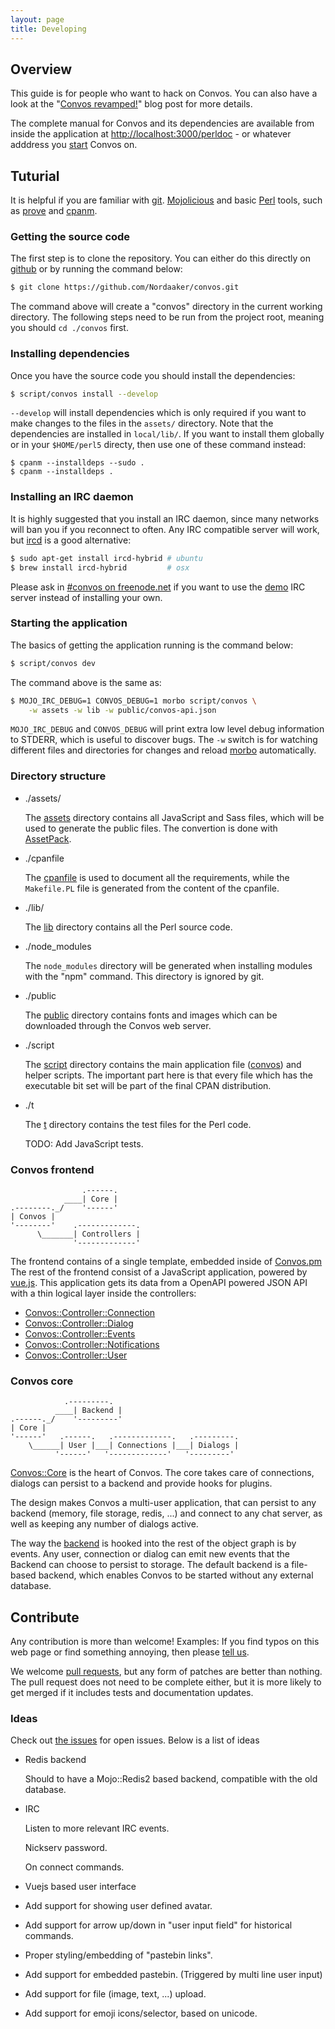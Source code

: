 ```yaml
---
layout: page
title: Developing
---
```


## Overview

This guide is for people who want to hack on Convos. You can also have a look
at the "[Convos revamped!](/2015/8/31/convos-revamped.html)" blog post for
more details.

The complete manual for Convos and its dependencies are available from inside
the application at
[http://localhost:3000/perldoc](http://localhost:3000/perldoc) - or whatever
adddress you [start](/doc/running.html) Convos on.

## Tuturial

It is helpful if you are familiar with [git](http://git-scm.com).
[Mojolicious](http://mojolicious.org) and basic [Perl](http://perl.org) tools,
such as [prove](https://metacpan.org/pod/distribution/TAP-Parser/bin/prove)
and [cpanm](https://metacpan.org/pod/distribution/App-cpanminus/bin/cpanm).

### Getting the source code

The first step is to clone the repository. You can either do this directly
on [github](https://github.com/Nordaaker/convos) or by running the command
below:

```bash
$ git clone https://github.com/Nordaaker/convos.git
```

The command above will create a "convos" directory in the current working
directory. The following steps need to be run from the project root, meaning
you should `cd ./convos` first.

### Installing dependencies

Once you have the source code you should install the dependencies:

```bash
$ script/convos install --develop
```

`--develop` will install dependencies which is only required if you want to
make changes to the files in the `assets/` directory. Note that the
dependencies are installed in `local/lib/`. If you want to install them
globally or in your `$HOME/perl5` directy, then use one of these command
instead:

```
$ cpanm --installdeps --sudo .
$ cpanm --installdeps .
```

### Installing an IRC daemon

It is highly suggested that you install an IRC daemon, since many networks
will ban you if you reconnect to often. Any IRC compatible server will work,
but [ircd](http://www.ircd-hybrid.org) is a good alternative:

```bash
$ sudo apt-get install ircd-hybrid # ubuntu
$ brew install ircd-hybrid         # osx
```

Please ask in [#convos on freenode.net](irc://chat.freenode.net/#convos) if
you want to use the [demo](http://demo.convos.by) IRC server instead of
installing your own.

### Starting the application

The basics of getting the application running is the command below:

```bash
$ script/convos dev
```

The command above is the same as:

```bash
$ MOJO_IRC_DEBUG=1 CONVOS_DEBUG=1 morbo script/convos \
    -w assets -w lib -w public/convos-api.json
```

`MOJO_IRC_DEBUG` and `CONVOS_DEBUG` will print extra low level debug
information to STDERR, which is useful to discover bugs. The `-w` switch is
for watching different files and directories for changes and reload
[morbo](https://metacpan.org/pod/Mojo::Server::Morbo) automatically.

### Directory structure

* ./assets/

  The [assets](https://github.com/Nordaaker/convos/tree/master/assets)
  directory contains all JavaScript and Sass files, which will be used to
  generate the public files. The convertion is done with
  [AssetPack](https://metacpan.org/pod/Mojolicious::Plugin::AssetPack).

* ./cpanfile

  The [cpanfile](https://github.com/Nordaaker/convos/blob/master/cpanfile) is
  used to document all the requirements, while the `Makefile.PL` file is
  generated from the content of the cpanfile.

* ./lib/

  The [lib](https://github.com/Nordaaker/convos/tree/master/lib) directory
  contains all the Perl source code.

* ./node_modules

  The `node_modules` directory will be generated when installing modules
  with the "npm" command. This directory is ignored by git.

* ./public

  The [public](https://github.com/Nordaaker/convos/tree/master/public)
  directory contains fonts and images  which can be downloaded through the
  Convos web server.

* ./script

  The [script](https://github.com/Nordaaker/convos/tree/master/script)
  directory contains the main application file
  ([convos](https://github.com/Nordaaker/convos/blob/master/script/convos))
  and helper scripts.  The important part here is that every file which has
  the executable bit set will be part of the final CPAN distribution.

* ./t

  The [t](https://github.com/Nordaaker/convos/tree/master/t) directory
  contains the test files for the Perl code.

  TODO: Add JavaScript tests.

### Convos frontend

                    .------.
                ____| Core |
    .--------._/    '------'
    | Convos |
    '--------'    .-------------.
          \_______| Controllers |
                  '-------------'

The frontend contains of a single template, embedded inside of
[Convos.pm](https://github.com/Nordaaker/convos/blob/master/lib/Convos.pm) The
rest of the frontend consist of a JavaScript application, powered by
[vue.js](http://vuejs.org). This application gets its data from a OpenAPI
powered JSON API with a thin logical layer inside the controllers:

* [Convos::Controller::Connection](https://github.com/Nordaaker/convos/blob/master/lib/Convos/Controller/Connection.pm)
* [Convos::Controller::Dialog](https://github.com/Nordaaker/convos/blob/master/lib/Convos/Controller/Dialog.pm)
* [Convos::Controller::Events](https://github.com/Nordaaker/convos/blob/master/lib/Convos/Controller/Events.pm)
* [Convos::Controller::Notifications](https://github.com/Nordaaker/convos/blob/master/lib/Convos/Controller/Notifications.pm)
* [Convos::Controller::User](https://github.com/Nordaaker/convos/blob/master/lib/Convos/Controller/User.pm)

### Convos core

                .---------.
              ____| Backend |
    .------._/    '---------'
    | Core |
    '------'   .------.   .-------------.   .---------.
        \______| User |___| Connections |___| Dialogs |
              '------'   '-------------'   '---------'

[Convos::Core](https://github.com/Nordaaker/convos/blob/master/lib/Convos/Core.pm)
is the heart of Convos. The core takes care of connections, dialogs can
persist to a backend and provide hooks for plugins.

The design makes Convos a multi-user application, that can persist to any
backend (memory, file storage, redis, ...) and connect to any chat server,
as well as keeping any number of dialogs active.

The way the [backend](https://github.com/Nordaaker/convos/blob/master/lib/Convos/Core/Backend.pm)
is hooked into the rest of the object graph is by events. Any user, connection
or dialog can emit new events that the Backend can choose to persist to
storage. The default backend is a file-based backend, which enables Convos to
be started without any external database.

## Contribute

Any contribution is more than welcome! Examples: If you find typos on this web
page or find something annoying, then please [tell us](/doc/#get-in-touch).

We welcome [pull requests](https://github.com/Nordaaker/convos/pulls), but any
form of patches are better than nothing. The pull request does not need to be
complete either, but it is more likely to get merged if it includes tests and
documentation updates.

### Ideas

Check out [the issues](https://github.com/Nordaaker/convos/issues) for open
issues. Below is a list of ideas

* Redis backend

  Should to have a Mojo::Redis2 based backend, compatible with the old
  database.

* IRC

  Listen to more relevant IRC events.

  Nickserv password.

  On connect commands.

* Vuejs based user interface

*  Add support for showing user defined avatar.

* Add support for arrow up/down in "user input field" for historical commands.

* Proper styling/embedding of "pastebin links".

* Add support for embedded pastebin. (Triggered by multi line user input)

* Add support for file (image, text, ...) upload.

* Add support for emoji icons/selector, based on unicode.
